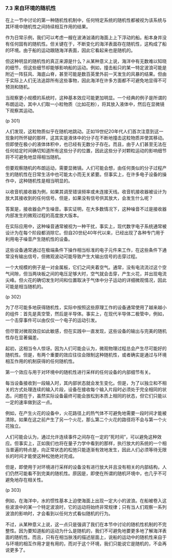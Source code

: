 ### 7.3  来自环境的随机性

在上一节中讨论的第一种随机性机制中，任何特定系统的随机性都被视为该系统与其环境中随机性之间持续相互作用的结果。

作为日常示例，我们可以考虑一艘在波涛汹涌的海面上上下浮动的船。船本身并没有任何固有的随机性。但关键在于，不断变化的海洋表面存在随机性，这构成了船的环境。由于船的运动跟随海洋表面，因此它看起来也是随机的。

但这种明显的随机性的真正来源是什么？从某种意义上说，海洋中有无数难以知晓的细节，但这些细节却能够影响船的运动。例如，撞击船只的某一特定波浪可能是附近一阵狂风、海底山脊，甚至可能是数百英里外前一天发生的风暴的结果。但由于实际上人们无法追踪所有这些事物，因此海洋在许多方面都不可避免地显得不可预测和随机。

当观察更小规模的系统时，这种基本效应可能更加明显。一个经典的例子是所谓的布朗运动，其中人们取一小粒物质（比如花粉），将其放入液体中，然后在显微镜下观察其运动。

(p 301)

人们发现，这粒物质似乎在随机地跳动。正如19世纪20年代人们首次注意到这一现象时所怀疑的那样，这其实是液体中的分子在不断地撞击这粒物质并使其移动。但即使在极小的液体体积中，也已经有无数分子存在。而且，由于人们甚至无法在任何给定时间确切知道所有这些分子的位置，因此这些分子对颗粒运动的影响细节将不可避免地显得相当随机。

但要观察随机的布朗运动，需要显微镜。人们可能会想，由任何类似的分子过程产生的随机性在日常生活中也可能太小而无关紧要。但事实上，在许多电子设备的操作中，这种随机性是相当明显的。

以收音机接收器为例，如果其调至错误频率或未连接天线。收音机接收器被设计为放大其接收到的任何信号。但是，如果没有信号供其放大，会发生什么呢？

答案是，接收器会产生噪音。事实证明，在大多数情况下，这种噪音不过是接收器内部发生的微观过程的高度放大版本。

在实际应用中，这种噪音通常被视为一种干扰，事实上，现代数字电子系统通常被设计为在每个阶段都消除它。但自20世纪40年代以来，已经出现了各种专门用于利用电子噪音产生随机性的设备。

这些设备通常通过在极端条件下操作相当标准的电子元件来工作，在这些条件下通常没有输出信号，但微观波动可能导致产生大输出信号的击穿过程。

一个大规模的例子是一对金属板，它们之间夹着空气。通常，没有电流流过这个空气间隙，但当两块板之间的电压足够大时，空气就会击穿，产生火花，并出现电流尖峰。但火花的确切发生时间和位置取决于气体中分子运动的详细微观情况，因此可能是相当随机的。

(p 302)

为了尽可能多地获得随机性，实际中按照这些原理工作的设备通常使用了越来越小的组件：首先是真空管，然后是半导体。事实上，在现代半导体二极管中，例如，一个击穿事件可以由仅仅一个电子的运动引发。

但尽管对微观效应如此敏感，但在实践中一直发现，这些设备的输出与完美的随机性存在显著偏差。

起初，这相当令人惊讶。因为人们可能会认为，微观物理过程总会产生尽可能好的随机性。但是，有两个重要的效应往往会限制这种随机性，或者确实是通过与环境相互作用的机制获得的任何随机性。

第一个效应与用于对环境中的随机性进行采样的任何设备的内部细节有关。

每当设备接收到一段输入时，其内部状态就会发生变化。但是，为了以独立和不相关的方式处理连续的输入片段，设备在接收每个输入片段时必须处于完全相同的状态。问题在于，虽然实际设备最终可能会放松到本质上相同的状态，但它们只能以一定的速率做到这一点。

例如，在产生火花的设备中，火花路径上的热气体不可避免地需要一段时间才能被清除。如果在这之前产生了另一个火花，那么第二个火花的路径将不会与第一个火花独立。

人们可能会认为，通过允许连续事件之间存在一定的“死时间”，可以避免这种效应。但事实上，正如我们也将在量子力学中看到的那样，执行放大的系统的一个相当普遍的特点是，向正常状态的松弛只能逐渐有效地发生，因此人们必须等待无限长的时间才能使这种松弛绝对完成。

但是，即使用于对环境进行采样的设备没有进行放大并且没有相关的内部结构，人们仍然可能看不到完美的随机性。原因是，即使在所谓的随机环境中，也几乎不可避免地存在相关性。

(p 303)

例如，在海洋中，水的惯性基本上迫使海面上出现一定大小的波浪。在船被卷入这些波浪中的某一个特定波浪时，它的运动将始终非常规律；只有当人们观察一系列波浪的影响时，才会看到以任何方式看似随机的行为。

不过，从某种意义上说，这一点只是强调了我们在本节中讨论的随机性机制的不完整性。因为要知道船的运动为什么是随机的，我们不可避免地要更多地了解海洋表面的随机性。而且，只有在相当肤浅的描述层面上，说船的运动中的随机性来自于与环境的相互作用才是有用的，而对于这个环境，我们只能说它是随机的，不会再说更多了。




